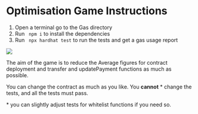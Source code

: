 # Optimisation Game Instructions

1. Open a terminal go to the Gas directory
2. Run ` npm i` to install the dependencies
3. Run ` npx hardhat test` to run the tests and get a gas usage report

![](https://i.imgur.com/0SmvotM.png)

The aim of the game is to reduce the Average figures for contract deployment and transfer and updatePayment functions as much as possible.

You can change the contract as much as you like.
You **cannot** \* change the tests, and all the tests must pass.

\* you can slightly adjust tests for whitelist functions if you need so.
